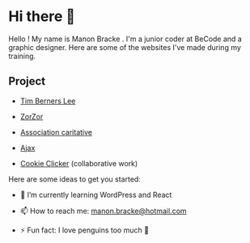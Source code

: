 # Hi there 👋

Hello ! My name is Manon Bracke . I'm a junior coder at BeCode and a graphic designer. Here are some of the websites I've made during my training.

## Project

- [Tim Berners Lee](https://manonbracke.github.io/tim-berners-lee/) 
- [ZorZor](https://manonbracke.github.io/Zozor/) 
- [Association caritative](https://manonbracke.github.io/association-caritative/) 


- [Ajax](https://manonbracke.github.io/ajax-simple-web-service-request/)
- [Cookie Clicker](https://yaco-99.github.io/CookieClicker/) (collaborative work)


Here are some ideas to get you started:

- 🌱 I’m currently learning WordPress and React

- 📫 How to reach me: manon.bracke@hotmail.com

- ⚡ Fun fact: I love penguins too much :penguin:

